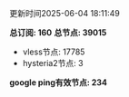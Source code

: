 更新时间2025-06-04 18:11:49

**总订阅: 160**
**总节点: 39015**
- vless节点: 17785
- hysteria2节点: 3

**google ping有效节点: 234**
